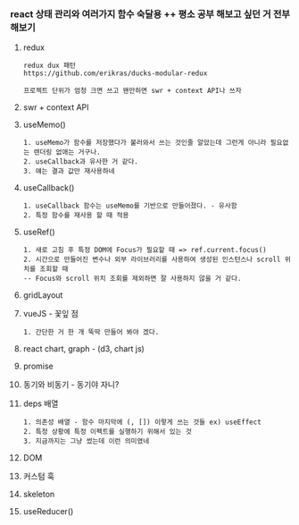 ### react 상태 관리와 여러가지 함수 숙달용 ++ 평소 공부 해보고 싶던 거 전부 해보기

1.  redux

        redux dux 패턴
        https://github.com/erikras/ducks-modular-redux

        프로젝트 단위가 엄청 크면 쓰고 왠만하면 swr + context API나 쓰자

2.  swr + context API

3.  useMemo()

        1. useMemo가 함수를 저장했다가 불러와서 쓰는 것인줄 알았는데 그런게 아니라 필요없는 렌더링 없애는 거구나.
        2. useCallback과 유사한 거 같다.
        3. 얘는 결과 값만 재사용하네

4.  useCallback()

        1. useCallback 함수는 useMemo를 기반으로 만들어졌다. - 유사함
        2. 특정 함수를 재사용 할 때 적용

5.  useRef()

        1. 새로 고침 후 특정 DOM에 Focus가 필요할 때 => ref.current.focus()
        2. 시간으로 만들어진 변수나 외부 라이브러리를 사용하여 생성된 인스턴스나 scroll 위치를 조회할 때
        -- Focus와 scroll 위치 조회를 제외하면 잘 사용하지 않을 거 같다.

6.  gridLayout

7.  vueJS - 꽃잎 점

        1. 간단한 거 한 개 뚝딱 만들어 봐야 겠다.

8.  react chart, graph - (d3, chart js)

9.  promise

10. 동기와 비동기 - 동기야 자니?

11. deps 배열

        1. 의존성 배열 - 함수 마지막에 (, []) 이렇게 쓰는 것들 ex) useEffect
        2. 특정 상황에 특정 이펙트를 실행하기 위해서 있는 것
        3. 지금까지는 그냥 썼는데 이런 의미였네

12. DOM

13. 커스텀 훅

14. skeleton

15. useReducer()
